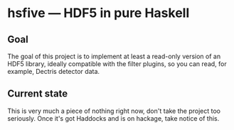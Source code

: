 # hsfive — HDF5 in pure Haskell

## Goal

The goal of this project is to implement at least a read-only version of an HDF5 library, ideally compatible with the filter plugins, so you can read, for example, Dectris detector data.

## Current state

This is very much a piece of nothing right now, don't take the project too seriously. Once it's got Haddocks and is on hackage, take notice of this.
